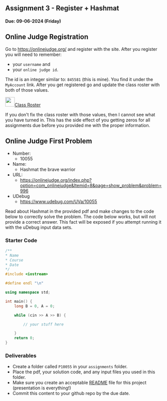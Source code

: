 ## Assignment 3 - Register + Hashmat

#### Due: 09-06-2024 (Friday)

## Online Judge Registration

Go to https://onlinejudge.org/ and register with the site. After you register you will need to remember:

- your `username` and
- your `online judge id`.

The id is an integer similar to: `845581` (this is mine). You find it under the `MyAccount` link. After you get registered go and update the class roster with both of those values.

<a href="https://docs.google.com/spreadsheets/d/1Ul2tjl74iJoQRd6qQ6leq0M5kmy-lEUSc5PQD91JK6c/edit?usp=sharing"><img src="https://www.gstatic.com/images/branding/product/2x/sheets_2020q4_48dp.png" width="30">Class Roster</a>

If you don't fix the class roster with those values, then I cannot see what you have turned in. This has the side effect of you getting zeros for all assignments due before you provided me with the proper information.

## Online Judge First Problem

- Number:
  - 10055
- Name:
  - Hashmat the brave warrior
- URL:
  - https://onlinejudge.org/index.php?option=com_onlinejudge&Itemid=8&page=show_problem&problem=996
- UDebug
  - https://www.udebug.com/UVa/10055

Read about Hashmat in the provided pdf and make changes to the code below to correctly solve the problem. The code below works, but will not provide a correct answer. This fact will be exposed if you attempt running it with the uDebug input data sets.

### Starter Code

```cpp
/**
* Name
* Course
* Date
*/
#include <iostream>

#define endl "\n"

using namespace std;

int main() {
    long B = 0, A = 0;

    while (cin >> A >> B) {

        // your stuff here

    }
    return 0;
}
```

### Deliverables

- Create a folder called `P10055` in your `assignments` folder.
- Place the pdf, your solution code, and any input files you used in this folder.
- Make sure you create an acceptable [README](../../Resources/03-Readmees/README.md) file for this project (presentation is everything!)
- Commit this content to your github repo by the due date.
